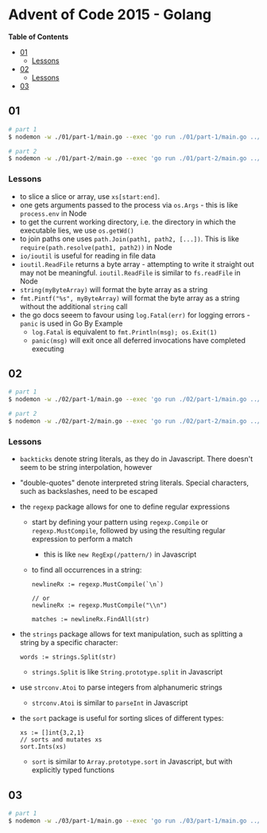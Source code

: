 # Advent of Code 2015 - Golang

<!-- START doctoc generated TOC please keep comment here to allow auto update -->
<!-- DON'T EDIT THIS SECTION, INSTEAD RE-RUN doctoc TO UPDATE -->
**Table of Contents**

- [01](#01)
  - [Lessons](#lessons)
- [02](#02)
  - [Lessons](#lessons-1)
- [03](#03)

<!-- END doctoc generated TOC please keep comment here to allow auto update -->


## 01

```bash
# part 1
$ nodemon -w ./01/part-1/main.go --exec 'go run ./01/part-1/main.go ../01.txt || exit 1'

# part 2
$ nodemon -w ./01/part-2/main.go --exec 'go run ./01/part-2/main.go ../01.txt || exit 1'
```

### Lessons

- to slice a slice or array, use `xs[start:end]`.
- one gets arguments passed to the process via `os.Args` - this is like
    `process.env` in Node
- to get the current working directory, i.e. the directory in which the
    executable lies, we use `os.getWd()`
- to join paths one uses `path.Join(path1, path2, [...])`. This is like
    `require(path.resolve(path1, path2))` in Node
- `io/ioutil` is useful for reading in file data
- `ioutil.ReadFile` returns a byte array - attempting to write it straight out
    may not be meaningful. `ioutil.ReadFile` is similar to `fs.readFile` in Node
- `string(myByteArray)` will format the byte array as a string
- `fmt.Pintf("%s", myByteArray)` will format the byte array as a string without
    the additional `string` call
- the go docs seeem to favour using `log.Fatal(err)` for logging errors -
    `panic` is used in Go By Example
    - `log.Fatal` is equivalent to `fmt.Println(msg); os.Exit(1)`
    - `panic(msg)` will exit once all deferred invocations have completed
        executing


## 02

```bash
# part 1
$ nodemon -w ./02/part-1/main.go --exec 'go run ./02/part-1/main.go ../02.txt || exit 1'

# part 2
$ nodemon -w ./02/part-2/main.go --exec 'go run ./02/part-2/main.go ../02.txt || exit 1'
```

### Lessons

- `backticks` denote string literals, as they do in Javascript. There doesn't
    seem to be string interpolation, however
- "double-quotes" denote interpreted string literals. Special characters, such
    as backslashes, need to be escaped
- the `regexp` package allows for one to define regular expressions
    - start by defining your pattern using `regexp.Compile` or
        `regexp.MustCompile`, followed by using the resulting regular expression
        to perform a match
        - this is like `new RegExp(/pattern/)` in Javascript
    - to find all occurrences in a string:

        ```golang
        newlineRx := regexp.MustCompile(`\n`)

        // or
        newlineRx := regexp.MustCompile("\\n")

        matches := newlineRx.FindAll(str)
        ```
- the `strings` package allows for text manipulation, such as splitting a string
    by a specific character:

    ```golang
    words := strings.Split(str)
    ```
      
    - `strings.Split` is like `String.prototype.split` in Javascript
- use `strconv.Atoi` to parse integers from alphanumeric strings
    - `strconv.Atoi` is similar to `parseInt` in Javascript
- the `sort` package is useful for sorting slices of different types:

    ```golang
    xs := []int{3,2,1}
    // sorts and mutates xs
    sort.Ints(xs)
    ```

    - `sort` is similar to `Array.prototype.sort` in Javascript, but with
        explicitly typed functions

## 03

```bash
# part 1
$ nodemon -w ./03/part-1/main.go --exec 'go run ./03/part-1/main.go ../03.txt || exit 1'
```
